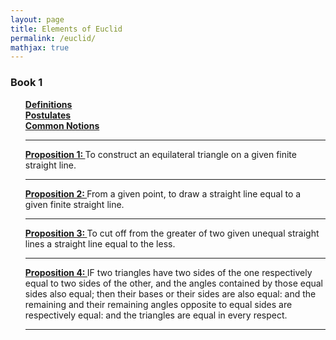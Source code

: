 ```yaml
---
layout: page
title: Elements of Euclid
permalink: /euclid/
mathjax: true
---
```


<!------------------------------------------------------------------->  
  <h3> Book 1 </h3>
  <ul style="list-style-type:none;">
<li><a href="/jekyll/update/2024/03/19/euclid-book1-definitions.html">
	     <b>Definitions</b>
</a></li>
<li><a href="/jekyll/update/2024/03/20/euclid-book1-postulates.html">
	     <b>Postulates</b>
</a></li>
<li><a href="/jekyll/update/2024/03/21/euclid-book1-common-notions.html">
	     <b>Common Notions</b>
</a></li>
<hr>
<li><a href="/jekyll/update/2024/03/22/euclid-book1-pr1.html">
   <b>Proposition 1: </b></a>To construct an equilateral triangle on a given finite straight line.</li>
<hr>
<li><a href="/jekyll/update/2024/03/23/euclid-book1-pr2.html">
   <b>Proposition 2: </b></a>From a given point, to draw a straight line equal to a given finite straight line.</li>
<hr>
<li><a href="/jekyll/update/2024/03/24/euclid-book1-pr3.html">
   <b>Proposition 3: </b></a>To cut off from the greater of two given unequal straight lines a straight line equal to the less.</li>
<hr>
<li><a href="/jekyll/update/2024/03/25/euclid-book1-pr4.html">
   <b>Proposition 4: </b></a>IF two triangles have two sides of the one respectively equal to two sides of the other, and the angles contained by those equal sides also equal; then their bases or their sides  are also equal: and the remaining and their remaining angles opposite to equal sides are respectively equal: and the triangles are equal in every respect.</li>
<hr>
</ul>
<br>



<!--
<li><a href="/jekyll/update/2022/09/23/proof1.html">
   <b>09/23/2022:</b> If $n \in N,$ then $1 + (-1)^n(2n-1)$ is a multiple of $4$.
</a></li>
<li><a href="/jekyll/update/2022/09/24/proof2.html">
   <b>09/24/2022:</b> If two integers have opposite parity, then their sum is odd.
</a></li>
<li><a href="/jekyll/update/2022/09/25/proof3.html">
   <b>09/25/2022:</b> If $n \in N,$ then $1 + (-1)^n(2n-1)$ is a multiple of $4$.
</a></li>
-->
<br>